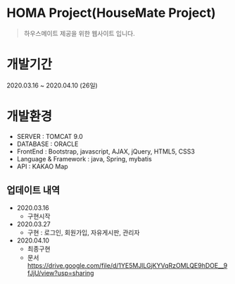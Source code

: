 # HOMA Project(HouseMate Project)
> 하우스메이트 제공을 위한 웹사이트 입니다.

# 개발기간
2020.03.16 ~ 2020.04.10 (26일)

# 개발환경
* SERVER : TOMCAT 9.0
* DATABASE : ORACLE
* FrontEnd : Bootstrap, javascript, AJAX, jQuery, HTML5, CSS3
* Language & Framework : java, Spring, mybatis
* API : KAKAO Map


## 업데이트 내역
* 2020.03.16
  * 구현시작
* 2020.03.27
  * 구현 : 로그인, 회원가입, 자유게시판, 관리자
* 2020.04.10
  * 최종구현
  * 문서 https://drive.google.com/file/d/1YE5MJlLGjKYVqRzOMLQE9hDOE__9fJjU/view?usp=sharing
